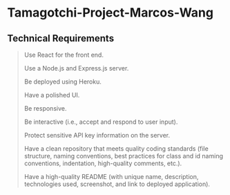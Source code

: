 # Tamagotchi-Project-Marcos-Wang

## Technical Requirements

> Use React for the front end.
>
> Use a Node.js and Express.js server.
>
> Be deployed using Heroku.
>
> Have a polished UI.
>
> Be responsive.
>
> Be interactive (i.e., accept and respond to user input).
>
> Protect sensitive API key information on the server.
>
> Have a clean repository that meets quality coding standards (file structure, naming conventions, best practices for class and id naming conventions, indentation, high-quality comments, etc.).
>
> Have a high-quality README (with unique name, description, technologies used, screenshot, and link to deployed application).